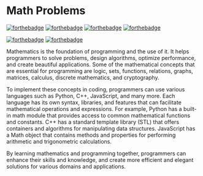 # Math Problems
[![forthebadge](https://forthebadge.com/images/badges/fixed-bugs.svg)](https://forthebadge.com)
[![forthebadge](https://forthebadge.com/images/badges/made-with-c-plus-plus.svg)](https://forthebadge.com)
[![forthebadge](https://forthebadge.com/images/badges/made-with-javascript.svg)](https://forthebadge.com)
[![forthebadge](https://forthebadge.com/images/badges/made-with-python.svg)](https://forthebadge.com)


[![forthebadge](https://forthebadge.com/images/badges/powered-by-qt.svg)](https://forthebadge.com)
[![forthebadge](https://forthebadge.com/images/badges/you-didnt-ask-for-this.svg)](https://forthebadge.com)

Mathematics is the foundation of programming and the use of it. It helps programmers to solve problems, design algorithms, optimize performance, and create beautiful applications. Some of the mathematical concepts that are essential for programming are logic, sets, functions, relations, graphs, matrices, calculus, discrete mathematics, and cryptography. 

To implement these concepts in coding, programmers can use various languages such as Python, C++, JavaScript, and many more. Each language has its own syntax, libraries, and features that can facilitate mathematical operations and expressions. For example, Python has a built-in math module that provides access to common mathematical functions and constants. C++ has a standard template library (STL) that offers containers and algorithms for manipulating data structures. JavaScript has a Math object that contains methods and properties for performing arithmetic and trigonometric calculations.

By learning mathematics and programming together, programmers can enhance their skills and knowledge, and create more efficient and elegant solutions for various domains and applications.
